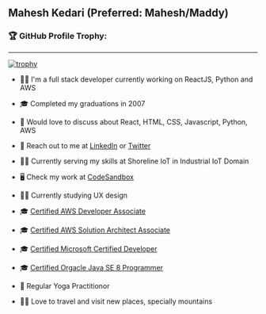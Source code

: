 ## Mahesh Kedari (Preferred: Mahesh/Maddy)
### 🏆 GitHub Profile Trophy:
---

[![trophy](https://github-profile-trophy.vercel.app/?username=mahesh-kedari&column=8&no-frame=true)](https://github.com/ryo-ma/github-profile-trophy)

- 👨‍💻 I'm a full stack developer currently working on ReactJS, Python and AWS
- 🎓 Completed my graduations in 2007
- 💬 Would love to discuss about React, HTML, CSS, Javascript, Python, AWS
- 📨 Reach out to me at  [LinkedIn](https://www.linkedin.com/in/maheshkedari/) or [Twitter](https://twitter.com/mahesh_k07)
- 👨‍💻 Currently serving my skills at Shoreline IoT in Industrial IoT Domain
- 🖥️ Check my work at [CodeSandbox](https://codesandbox.io/u/mahesh-kedari)
- 🧑‍🏫 Currently studying UX design
- 🎓 [Certified AWS Developer Associate](https://www.credly.com/badges/474dff72-b212-42be-a4eb-bf33004a2a41?)
- 🎓 [Certified AWS Solution Architect Associate](https://www.credly.com/badges/71792e08-eaf6-4a14-aec6-bdb7e09f8173)
- 🎓 [Certified Microsoft Certified Developer](https://www.credly.com/earner/earned/badge/5a77aaa5-fb1c-440b-8e15-f2f0c0057f22)
- 🎓 [Certified Orgacle Java SE 8 Programmer](https://www.credly.com/badges/98aa1224-0b67-4f8a-b27e-4d2732ac63af/linked_in_profile)

- 🧘 Regular Yoga Practitionor
- 🧗‍♂️ Love to travel and visit new places, specially mountains
